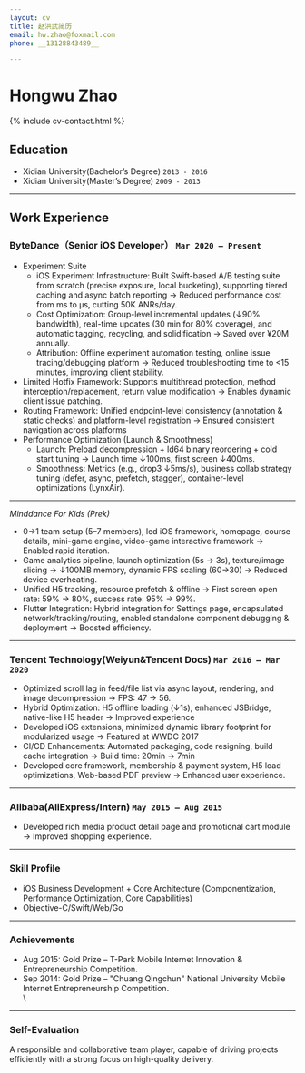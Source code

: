 ```yaml
---
layout: cv
title: 赵洪武简历
email: hw.zhao@foxmail.com
phone: __13128843489__

---
```

# Hongwu Zhao

<!--
include contact information from the front matter
Supported arguments:
    - homepage: url, text
    - phone 13128843489
    - email hw.zhao@foxmail.com
    - city Shenzhen
-->
{% include cv-contact.html %}

## Education
- Xidian University(Bachelor’s Degree) `2013 - 2016`
- Xidian University(Master’s Degree) `2009 - 2013`

---
## Work Experience

### __ByteDance（Senior iOS Developer）__ `Mar 2020 – Present`
- Experiment Suite<br>
    - iOS Experiment Infrastructure: Built Swift-based A/B testing suite from scratch (precise exposure, local bucketing), supporting tiered caching and async batch reporting → Reduced performance cost from ms to µs, cutting 50K ANRs/day.<br>
    - Cost Optimization: Group-level incremental updates (↓90% bandwidth), real-time updates (30 min for 80% coverage), and automatic tagging, recycling, and solidification → Saved over ¥20M annually. <br>
    - Attribution: Offline experiment automation testing, online issue tracing/debugging platform → Reduced troubleshooting time to <15 minutes, improving client stability. <br>
- Limited Hotfix Framework: Supports multithread protection, method interception/replacement, return value modification → Enables dynamic client issue patching.<br>
- Routing Framework: Unified endpoint-level consistency (annotation & static checks) and platform-level registration → Ensured consistent navigation across platforms
- Performance Optimization (Launch & Smoothness)<br>
    - Launch: Preload decompression + ld64 binary reordering + cold start tuning → Launch time ↓100ms, first screen ↓400ms.<br>
    - Smoothness: Metrics (e.g., drop3 ↓5ms/s), business collab strategy tuning (defer, async, prefetch, stagger), container-level optimizations (LynxAir).<br>

------
_Minddance For Kids (Prek)_<br>
- 0→1 team setup (5–7 members), led iOS framework, homepage, course details, mini-game engine, video-game interactive framework → Enabled rapid iteration.<br>
- Game analytics pipeline, launch optimization (5s → 3s), texture/image slicing → ↓100MB memory, dynamic FPS scaling (60→30) → Reduced device overheating.<br>
- Unified H5 tracking, resource prefetch & offline → First screen open rate: 59% → 80%, success rate: 95% → 99%.<br>
- Flutter Integration: Hybrid integration for Settings page, encapsulated network/tracking/routing, enabled standalone component debugging & deployment → Boosted efficiency.<br>

------
### __Tencent Technology(Weiyun&Tencent Docs)__ `Mar 2016 – Mar 2020 `

- Optimized scroll lag in feed/file list via async layout, rendering, and image decompression → FPS: 47 → 56.<br>
- Hybrid Optimization: H5 offline loading (↓1s), enhanced JSBridge, native-like H5 header → Improved experience<br>
- Developed iOS extensions, minimized dynamic library footprint for modularized usage → Featured at WWDC 2017<br>
- CI/CD Enhancements: Automated packaging, code resigning, build cache integration → Build time: 20min → 7min<br>
- Developed core framework, membership & payment system, H5 load optimizations, Web-based PDF preview → Enhanced user experience.<br>

------

### __Alibaba(AliExpress/Intern)__ `May 2015 – Aug 2015 `
- Developed rich media product detail page and promotional cart module → Improved shopping experience.<br>

------

### Skill Profile
- iOS Business Development + Core Architecture (Componentization, Performance Optimization, Core Capabilities)<br>
- Objective-C/Swift/Web/Go<br>

------

### Achievements
- Aug 2015: Gold Prize – T-Park Mobile Internet Innovation & Entrepreneurship Competition.<br>
- Sep 2014: Gold Prize – "Chuang Qingchun" National University Mobile Internet Entrepreneurship Competition.<br>\
  
------

### Self-Evaluation
A responsible and collaborative team player, capable of driving projects efficiently with a strong focus on high-quality delivery.<br>

<!-- ### Footer

Last updated: May 2025 -->
